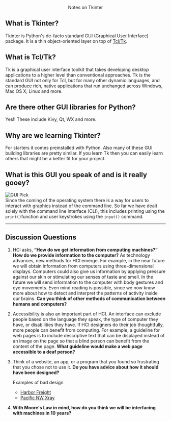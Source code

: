 <p align=center>Notes on Tkinter</p>


## What is Tkinter?
Tkinter is Python's de-facto standard GUI (Graphical User Interface) package. It is a thin object-oriented layer on top of [Tcl/Tk](http://tcl.tk).

## What is Tcl/Tk?
Tk is a graphical user interface toolkit that takes developing desktop applications to a higher level than conventional approaches. Tk is the standard GUI not only for Tcl, but for many other dynamic languages, and can produce rich, native applications that run unchanged across Windows, Mac OS X, Linux and more.

## Are there other GUI libraries for Python?
Yes!!  These include Kivy, Qt, WX and more.

## Why are we learning Tkinter?
For starters it comes preinstalled with Python.  Also many of these GUI building libraries are pretty similar.  If you learn Tk then you can easily learn others that might be a better fit for your project.

## What is this GUI you speak of and is it really gooey?
![GUI Pick](https://41224608.weebly.com/uploads/1/5/8/2/15820234/537189915_orig.jpeg?283)  
Since the coming of the operating system there is a way for users to interact with graphics instead of the command line. So far we have dealt solely with the command line interface (CLI), this includes printing using the `print()`function and user keystrokes using the  `input()` command.

---

## Discussion Questions
1. HCI asks, **“How do we get information from computing machines?” How do we provide information to the computer?** As technology advances, new methods for HCI emerge. For example, in the near future we will obtain information from computers using three-dimensional displays. Computers could also give us information by applying pressure against our skin or stimulating our senses of taste and smell. In the future we will send information to the computer with body gestures and eye movements. Even mind reading is possible, since we now know more about how to detect and interpret the patterns of activity inside our brains. **Can you think of other methods of communication between humans and computers?**

2. Accessibility is also an important part of HCI. An interface can exclude people based on the language they speak, the type of computer they have, or disabilities they have. If HCI designers do their job thoughtfully, more people can benefit from computing. For example, a guideline for web pages is to include descriptive text that can be displayed instead of an image on the page so that a blind person can benefit from the content of the page. **What guideline would make a web page accessible to a deaf person?**

3. Think of a website, an app, or a program that you found so frustrating that you chose not to use it. **Do you have advice about how it should have been designed?**   

    Examples of bad design
    - [Harbor Freight](https://www.harborfreight.com)   
    - [Pacific NW Xray](http://www.pnwx.com/)


4. **With Moore's Law in mind, how do you think we will be interfacing with machines in 10 years?**
